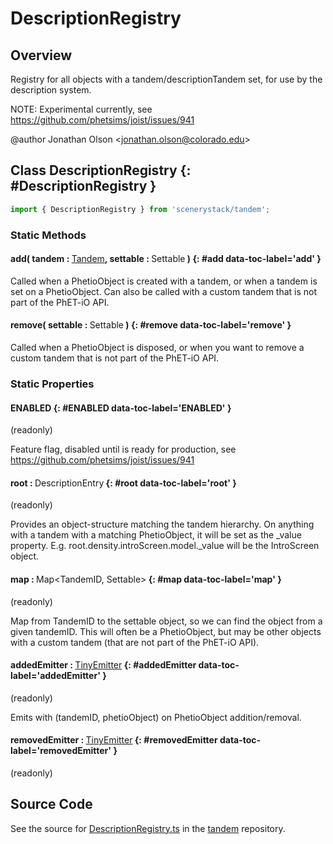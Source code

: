 # DescriptionRegistry

## Overview

Registry for all objects with a tandem/descriptionTandem set, for use by the description system.

NOTE: Experimental currently, see https://github.com/phetsims/joist/issues/941

@author Jonathan Olson &lt;jonathan.olson@colorado.edu&gt;

## Class DescriptionRegistry {: #DescriptionRegistry }


```js
import { DescriptionRegistry } from 'scenerystack/tandem';
```
### Static Methods

#### add( tandem : <span style="font-weight: 400;">[Tandem](../tandem/Tandem.md)</span>, settable : <span style="font-weight: 400;">Settable</span> ) {: #add data-toc-label='add' }

Called when a PhetioObject is created with a tandem, or when a tandem is set on a PhetioObject.
Can also be called with a custom tandem that is not part of the PhET-iO API.

#### remove( settable : <span style="font-weight: 400;">Settable</span> ) {: #remove data-toc-label='remove' }

Called when a PhetioObject is disposed, or when you want to remove a custom tandem that is not part of the PhET-iO API.

### Static Properties

#### ENABLED {: #ENABLED data-toc-label='ENABLED' }

(readonly)

Feature flag, disabled until is ready for production, see https://github.com/phetsims/joist/issues/941

#### root : <span style="font-weight: 400;">DescriptionEntry</span> {: #root data-toc-label='root' }

(readonly)

Provides an object-structure matching the tandem hierarchy. On anything with a tandem with a matching
PhetioObject, it will be set as the _value property.
E.g. root.density.introScreen.model._value will be the IntroScreen object.

#### map : <span style="font-weight: 400;">Map&lt;TandemID, Settable&gt;</span> {: #map data-toc-label='map' }

(readonly)

Map from TandemID to the settable object, so we can find the object from a given tandemID. This
will often be a PhetioObject, but may be other objects with a custom tandem (that are not part of the PhET-iO API).

#### addedEmitter : <span style="font-weight: 400;">[TinyEmitter](../axon/TinyEmitter.md)</span> {: #addedEmitter data-toc-label='addedEmitter' }

(readonly)

Emits with (tandemID, phetioObject) on PhetioObject addition/removal.

#### removedEmitter : <span style="font-weight: 400;">[TinyEmitter](../axon/TinyEmitter.md)</span> {: #removedEmitter data-toc-label='removedEmitter' }

(readonly)



## Source Code

See the source for [DescriptionRegistry.ts](https://github.com/phetsims/tandem/blob/main/js/DescriptionRegistry.ts) in the [tandem](https://github.com/phetsims/tandem) repository.
